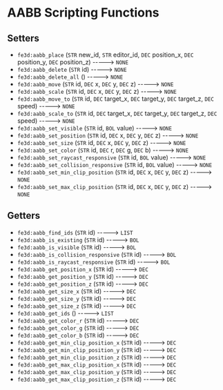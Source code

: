 # AABB Scripting Functions

## Setters

- `fe3d:aabb_place` (`STR` new_id, `STR` editor_id, `DEC` position_x, `DEC` position_y, `DEC` position_z) -----> `NONE`
- `fe3d:aabb_delete` (`STR` id) -----> `NONE`
- `fe3d:aabb_delete_all` () -----> `NONE`
- `fe3d:aabb_move` (`STR` id, `DEC` x, `DEC` y, `DEC` z) -----> `NONE`
- `fe3d:aabb_scale` (`STR` id, `DEC` x, `DEC` y, `DEC` z) -----> `NONE`
- `fe3d:aabb_move_to` (`STR` id, `DEC` target_x, `DEC` target_y, `DEC` target_z, `DEC` speed) -----> `NONE`
- `fe3d:aabb_scale_to` (`STR` id, `DEC` target_x, `DEC` target_y, `DEC` target_z, `DEC` speed) -----> `NONE`
- `fe3d:aabb_set_visible` (`STR` id, `BOL` value) -----> `NONE`
- `fe3d:aabb_set_position` (`STR` id, `DEC` x, `DEC` y, `DEC` z) -----> `NONE`
- `fe3d:aabb_set_size` (`STR` id, `DEC` x, `DEC` y, `DEC` z) -----> `NONE`
- `fe3d:aabb_set_color` (`STR` id, `DEC` r, `DEC` g, `DEC` b) -----> `NONE`
- `fe3d:aabb_set_raycast_responsive` (`STR` id, `BOL` value) -----> `NONE`
- `fe3d:aabb_set_collision_responsive` (`STR` id, `BOL` value) -----> `NONE`
- `fe3d:aabb_set_min_clip_position` (`STR` id, `DEC` x, `DEC` y, `DEC` z) -----> `NONE`
- `fe3d:aabb_set_max_clip_position` (`STR` id, `DEC` x, `DEC` y, `DEC` z) -----> `NONE`

## Getters

- `fe3d:aabb_find_ids` (`STR` id) -----> `LIST`
- `fe3d:aabb_is_existing` (`STR` id) -----> `BOL`
- `fe3d:aabb_is_visible` (`STR` id) -----> `BOL`
- `fe3d:aabb_is_collision_responsive` (`STR` id) -----> `BOL`
- `fe3d:aabb_is_raycast_responsive` (`STR` id) -----> `BOL`
- `fe3d:aabb_get_position_x` (`STR` id) -----> `DEC`
- `fe3d:aabb_get_position_y` (`STR` id) -----> `DEC`
- `fe3d:aabb_get_position_z` (`STR` id) -----> `DEC`
- `fe3d:aabb_get_size_x` (`STR` id) -----> `DEC`
- `fe3d:aabb_get_size_y` (`STR` id) -----> `DEC`
- `fe3d:aabb_get_size_z` (`STR` id) -----> `DEC`
- `fe3d:aabb_get_ids` () -----> `LIST`
- `fe3d:aabb_get_color_r` (`STR` id) -----> `DEC`
- `fe3d:aabb_get_color_g` (`STR` id) -----> `DEC`
- `fe3d:aabb_get_color_b` (`STR` id) -----> `DEC`
- `fe3d:aabb_get_min_clip_position_x` (`STR` id) -----> `DEC`
- `fe3d:aabb_get_min_clip_position_y` (`STR` id) -----> `DEC`
- `fe3d:aabb_get_min_clip_position_z` (`STR` id) -----> `DEC`
- `fe3d:aabb_get_max_clip_position_x` (`STR` id) -----> `DEC`
- `fe3d:aabb_get_max_clip_position_y` (`STR` id) -----> `DEC`
- `fe3d:aabb_get_max_clip_position_z` (`STR` id) -----> `DEC`
